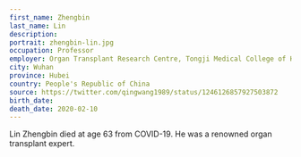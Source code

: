 ```yaml
---
first_name: Zhengbin
last_name: Lin
description: 
portrait: zhengbin-lin.jpg
occupation: Professor
employer: Organ Transplant Research Centre, Tongji Medical College of Huazhong University of Science and Technology
city: Wuhan
province: Hubei
country: People's Republic of China
source: https://twitter.com/qingwang1989/status/1246126857927503872
birth_date: 
death_date: 2020-02-10
---
```


Lin Zhengbin died at age 63 from COVID-19. He was a renowned organ transplant expert.